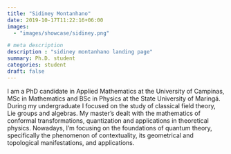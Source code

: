 ```yaml
---
title: "Sidiney Montanhano"
date: 2019-10-17T11:22:16+06:00
images: 
  - "images/showcase/sidiney.png"

# meta description
description : "sidiney montanhano landing page"
summary: Ph.D. student
categories: student
draft: false
---
```


I am a PhD candidate in Applied Mathematics at the University of Campinas, MSc in Mathematics and BSc in Physics at the State University of Maringá. During my undergraduate I focused on the study of classical field theory, Lie groups and algebras. My master’s dealt with the mathematics of conformal transformations, quantization and applications in theoretical physics. Nowadays, I’m focusing on the foundations of quantum theory, specifically the phenomenon of contextuality, its geometrical and topological manifestations, and applications.

